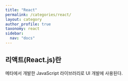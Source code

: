 ```yaml
---
title: "React"
permalink: /categories/react/
layout: category
author_profile: true
taxonomy: react
sidebar:
  nav: "docs"
---
```


## 리액트(React.js)란

메타에서 개발한 JavaScript 라이브러리로 UI 개발에 사용된다.
